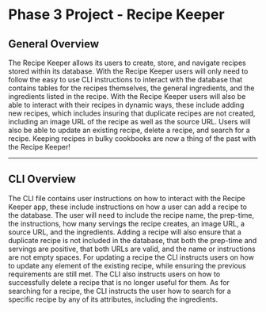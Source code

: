 # Phase 3 Project - Recipe Keeper
## General Overview
The Recipe Keeper allows its users to create, store, and navigate recipes stored within its database. With the Recipe Keeper users will only need to follow the easy to use CLI instructions to interact with the database that contains tables for the recipes themselves, the general ingredients, and the ingredients listed in the recipe.
With the Recipe Keeper users will also be able to interact with their recipes in dynamic ways, these include adding new recipes, which includes insuring that duplicate recipes are not created, including an image URL of the recipe as well as the source URL. Users will also be able to update an existing recipe, delete a recipe, and search for a recipe.
Keeping recipes in bulky cookbooks are now a thing of the past with the Recipe Keeper!
***
## CLI Overview
The CLI file contains user instructions on how to interact with the Recipe Keeper app, these include instructions on how a user can add a recipe to the database. The user will need to include the recipe name, the prep-time, the instructions, how many servings the recipe creates, an image URL, a source URL, and the ingredients. Adding a recipe will also ensure that a duplicate recipe is not included in the database, that both the prep-time and servings are positive, that both URLs are valid, and the name or instructions are not empty spaces.
For updating a recipe the CLI instructs users on how to update any element of the existing recipe, while ensuring the previous requirements are still met. The CLI also instructs users on how to successfully delete a recipe that is no longer useful for them.
As for searching for a recipe, the CLI instructs the user how to search for a specific recipe by any of its attributes, including the ingredients.